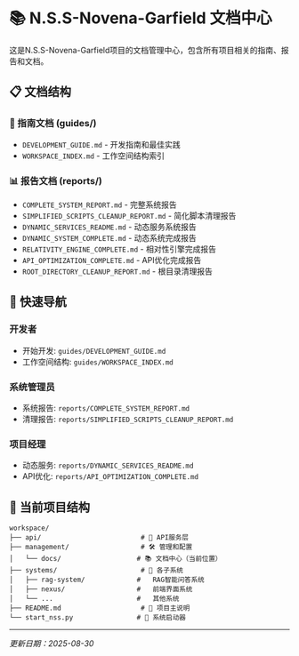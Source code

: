 # 📚 N.S.S-Novena-Garfield 文档中心

这是N.S.S-Novena-Garfield项目的文档管理中心，包含所有项目相关的指南、报告和文档。

## 📋 文档结构

### 📖 指南文档 (guides/)
- `DEVELOPMENT_GUIDE.md` - 开发指南和最佳实践
- `WORKSPACE_INDEX.md` - 工作空间结构索引

### 📊 报告文档 (reports/)
- `COMPLETE_SYSTEM_REPORT.md` - 完整系统报告
- `SIMPLIFIED_SCRIPTS_CLEANUP_REPORT.md` - 简化脚本清理报告
- `DYNAMIC_SERVICES_README.md` - 动态服务系统报告
- `DYNAMIC_SYSTEM_COMPLETE.md` - 动态系统完成报告
- `RELATIVITY_ENGINE_COMPLETE.md` - 相对性引擎完成报告
- `API_OPTIMIZATION_COMPLETE.md` - API优化完成报告
- `ROOT_DIRECTORY_CLEANUP_REPORT.md` - 根目录清理报告

## 🚀 快速导航

### 开发者
- 开始开发: `guides/DEVELOPMENT_GUIDE.md`
- 工作空间结构: `guides/WORKSPACE_INDEX.md`

### 系统管理员
- 系统报告: `reports/COMPLETE_SYSTEM_REPORT.md`
- 清理报告: `reports/SIMPLIFIED_SCRIPTS_CLEANUP_REPORT.md`

### 项目经理
- 动态服务: `reports/DYNAMIC_SERVICES_README.md`
- API优化: `reports/API_OPTIMIZATION_COMPLETE.md`

## 📁 当前项目结构

```
workspace/
├── api/                         # 🔌 API服务层
├── management/                  # 🛠️ 管理和配置
│   └── docs/                   # 📚 文档中心（当前位置）
├── systems/                     # 🧪 各子系统
│   ├── rag-system/             #   RAG智能问答系统
│   ├── nexus/                  #   前端界面系统
│   └── ...                     #   其他系统
├── README.md                    # 📖 项目主说明
└── start_nss.py                # 🚀 系统启动器
```

---
*更新日期：2025-08-30*
